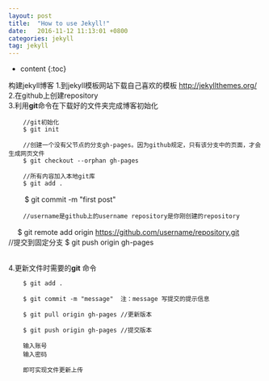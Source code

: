 ```yaml
---
layout: post
title:  "How to use Jekyll!"
date:   2016-11-12 11:13:01 +0800
categories: jekyll
tag: jekyll
---
```


* content
{:toc}


构建jekyll博客
1.到jekyll模板网站下载自己喜欢的模板
		http://jekyllthemes.org/
<br/>
2.在github上创建repository
<br/>
3.利用<b>git</b>命令在下载好的文件夹完成博客初始化
		
		//git初始化
		$ git init
		
		//创建一个没有父节点的分支gh-pages。因为github规定，只有该分支中的页面，才会生成网页文件
		$ git checkout --orphan gh-pages
		
		//所有内容加入本地git库
		$ git add .
　　	$ git commit -m "first post"

		//username是github上的username repository是你刚创建的repository
　		$ git remote add origin https://github.com/username/repository.git
　　	
		//提交到固定分支
		$ git push origin gh-pages

<br/>
4.更新文件时需要的<b>git</b> 命令 

		$ git add .
		
		$ git commit -m "message"  注：message 写提交的提示信息
		
		$ git pull origin gh-pages //更新版本
		
		$ git push origin gh-pages //提交版本
		
		输入账号
		输入密码
		
		即可实现文件更新上传




[jekyll]:      http://jekyllrb.com
[jekyll-gh]:   https://github.com/jekyll/jekyll
[jekyll-help]: https://github.com/jekyll/jekyll-help
